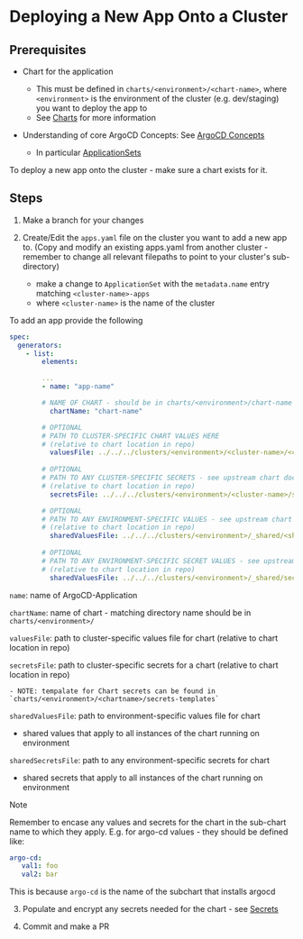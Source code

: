 # Deploying a New App Onto a Cluster

## Prerequisites 

- Chart for the application
  - This must be defined in `charts/<environment>/<chart-name>`, where `<environment>` is the environment of the cluster (e.g. dev/staging) you want to deploy the app to
  - See [Charts](charts.md) for more information


- Understanding of core ArgoCD Concepts: See [ArgoCD Concepts](https://argo-cd.readthedocs.io/en/stable/core_concepts/)
  - In particular [ApplicationSets](https://argo-cd.readthedocs.io/en/stable/operator-manual/applicationset/applicationset-specification/) 

To deploy a new app onto the cluster - make sure a chart exists for it.  

## Steps

1. Make a branch for your changes

2. Create/Edit the `apps.yaml` file on the cluster you want to add a new app to. (Copy and modify an existing apps.yaml from another cluster - remember to change all relevant filepaths to point to your cluster's sub-directory) 
   - make a change to `ApplicationSet` with the `metadata.name` entry matching `<cluster-name>-apps` 
   - where `<cluster-name>` is the name of the cluster

To add an app provide the following

```yaml
spec:
  generators:
    - list:
        elements:

        ...
        - name: "app-name" 

        # NAME OF CHART - should be in charts/<environment>/chart-name
          chartName: "chart-name" 

        # OPTIONAL
        # PATH TO CLUSTER-SPECIFIC CHART VALUES HERE
        # (relative to chart location in repo)
          valuesFile: ../../../clusters/<environment>/<cluster-name>/<cluster-values-file>.yaml
        
        # OPTIONAL
        # PATH TO ANY CLUSTER-SPECIFIC SECRETS - see upstream chart docs to see if any secrets are needed
        # (relative to chart location in repo)
          secretsFile: ../../../clusters/<environment>/<cluster-name>/secrets/apps/<secrets-file>.yaml

        # OPTIONAL
        # PATH TO ANY ENVIRONMENT-SPECIFIC VALUES - see upstream chart docs to see if any secrets are needed
        # (relative to chart location in repo)
          sharedValuesFile: ../../../clusters/<environment>/_shared/<shared-values-file>.yaml
        
        # OPTIONAL
        # PATH TO ANY ENVIRONMENT-SPECIFIC SECRET VALUES - see upstream chart docs to see if any secrets are needed
        # (relative to chart location in repo)
          sharedValuesFile: ../../../clusters/<environment>/_shared/secrets/<shared-secrets-file>.yaml

```

`name`: name of ArgoCD-Application

`chartName`: name of chart - matching directory name should be in `charts/<environment>/`

`valuesFile`: path to cluster-specific values file for chart (relative to chart location in repo)

`secretsFile`: path to cluster-specific secrets for a chart (relative to chart location in repo)
    
    - NOTE: tempalate for Chart secrets can be found in `charts/<environment>/<chartname>/secrets-templates`

`sharedValuesFile`: path to environment-specific values file for chart 
  - shared values that apply to all instances of the chart running on environment

`sharedSecretsFile`: path to any environment-specific secrets for chart
  - shared secrets that apply to all instances of the chart running on environment


> [!NOTE]
> Remember to encase any values and secrets for the chart in the sub-chart name to which they apply. E.g. for argo-cd values - they should be defined like: 

```yaml
argo-cd:
   val1: foo
   val2: bar
```

This is because `argo-cd` is the name of the subchart that installs argocd

3. Populate and encrypt any secrets needed for the chart - see [Secrets](./secrets.md) 

4. Commit and make a PR